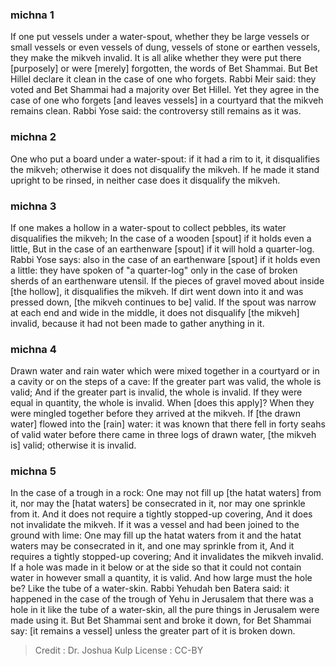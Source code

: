 
### michna 1
If one put vessels under a water-spout, whether they be large vessels or small vessels or even vessels of dung, vessels of stone or earthen vessels,  they make the mikveh invalid. It is all alike whether they were put there [purposely] or were [merely] forgotten, the words of Bet Shammai. But Bet Hillel declare it clean in the case of one who forgets. Rabbi Meir said: they voted and Bet Shammai had a majority over Bet Hillel. Yet they agree in the case of one who forgets [and leaves vessels] in a courtyard that the mikveh remains clean. Rabbi Yose said: the controversy still remains as it was.

### michna 2
One who put a board under a water-spout: if it had a rim to it, it disqualifies the mikveh; otherwise it does not disqualify the mikveh. If he made it stand upright to be rinsed, in neither case does it disqualify the mikveh.

### michna 3
If one makes a hollow in a water-spout to collect pebbles, its water disqualifies the mikveh; In the case of a wooden [spout] if it holds even a little, But in the case of an earthenware [spout] if it will hold a quarter-log. Rabbi Yose says: also in the case of an earthenware [spout] if it holds even a little: they have spoken of "a quarter-log" only in the case of broken sherds of an earthenware utensil. If the pieces of gravel moved about inside [the hollow], it disqualifies the mikveh. If dirt went down into it and was pressed down, [the mikveh continues to be] valid. If the spout was narrow at each end and wide in the middle, it does not disqualify [the mikveh] invalid, because it had not been made to gather anything in it.

### michna 4
Drawn water and rain water which were mixed together in a courtyard or in a cavity or on the steps of a cave: If the greater part was valid, the whole is valid; And if the greater part is invalid, the whole is invalid. If they were equal in quantity, the whole is invalid. When [does this apply]?   When they were mingled together before they arrived at the mikveh. If [the drawn water] flowed into the [rain] water: it was known that there fell in forty seahs of valid water before there came in three logs of drawn water, [the mikveh is] valid; otherwise it is invalid.

### michna 5
In the case of a trough in a rock: One may not fill up [the hatat waters] from it, nor may the [hatat waters] be consecrated in it, nor may one sprinkle from it. And it does not require a tightly stopped-up covering, And it does not invalidate the mikveh. If it was a vessel and had been joined to the ground with lime: One may fill up the hatat waters from it and the hatat waters may be consecrated in it, and one may sprinkle from it, And it requires a tightly stopped-up covering; And it invalidates the mikveh invalid. If a hole was made in it below or at the side so that it could not contain water in however small a quantity, it is valid. And how large must the hole be? Like the tube of a water-skin. Rabbi Yehudah ben Batera said: it happened in the case of the trough of Yehu in Jerusalem that there was a hole in it like the tube of a water-skin, all the pure things in Jerusalem were made using it. But Bet Shammai sent and broke it down, for Bet Shammai say: [it remains a vessel] unless the greater part of it is broken down.

>Credit : Dr. Joshua Kulp
>License : CC-BY